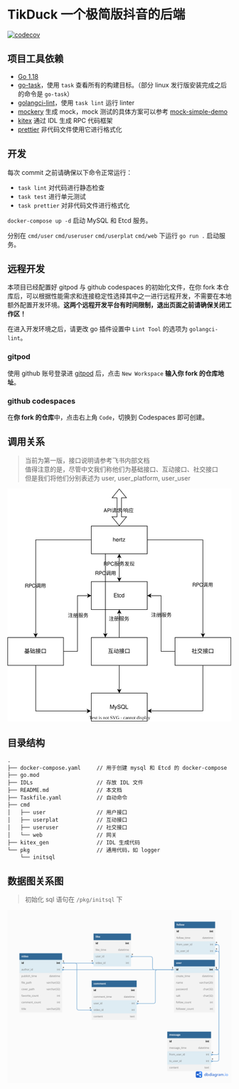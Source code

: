 # TikDuck 一个极简版抖音的后端

[![codecov](https://codecov.io/gh/808-not-found/tik_duck/branch/master/graph/badge.svg?token=ZRGZZ0HMMG)](https://codecov.io/gh/808-not-found/tik_duck)

## 项目工具依赖

- [Go 1.18](https://go.dev/)
- [go-task](https://taskfile.dev/installation/)，使用 `task` 查看所有的构建目标。（部分 linux 发行版安装完成之后的命令是 `go-task`）
- [golangci-lint](https://golangci-lint.run/)，使用 `task lint` 运行 linter
- [mockery](https://github.com/vektra/mockery) 生成 mock，mock 测试的具体方案可以参考 [mock-simple-demo](https://github.com/808-not-found/mock-simple-demo)
- [kitex](https://www.cloudwego.io/docs/kitex/) 通过 IDL 生成 RPC 代码框架
- [prettier](https://prettier.io/) 非代码文件使用它进行格式化

## 开发

每次 commit 之前请确保以下命令正常运行：

- `task lint` 对代码进行静态检查
- `task test` 进行单元测试
- `task prettier` 对非代码文件进行格式化

`docker-compose up -d` 启动 MySQL 和 Etcd 服务。

分别在 `cmd/user` `cmd/useruser` `cmd/userplat` `cmd/web` 下运行 `go run .` 启动服务。

## 远程开发

本项目已经配置好 gitpod 与 github codespaces 的初始化文件，在你 fork 本仓库后，可以根据性能需求和连接稳定性选择其中之一进行远程开发，不需要在本地额外配置开发环境。**这两个远程开发平台有时间限制，退出页面之前请确保关闭工作区！**

在进入开发环境之后，请更改 go 插件设置中 `Lint Tool` 的选项为 `golangci-lint`。

### gitpod

使用 github 账号登录进 [gitpod](https://gitpod.io/workspaces) 后，点击 `New Workspace` **输入你 fork 的仓库地址**。

### github codespaces

在**你 fork 的仓库**中，点击右上角 `Code`，切换到 Codespaces 即可创建。

## 调用关系

> 当前为第一版，接口说明请参考飞书内部文档\
> 值得注意的是，尽管中文我们称他们为基础接口、互动接口、社交接口\
> 但是我们将他们分别表述为 user, user_platform, user_user

![call_relation.svg](./call_relation.svg)

## 目录结构

```
.
├── docker-compose.yaml     // 用于创建 mysql 和 Etcd 的 docker-compose
├── go.mod
├── IDLs                    // 存放 IDL 文件
├── README.md               // 本文档
├── Taskfile.yaml           // 自动命令
├── cmd
│   ├── user                // 用户接口
│   ├── userplat            // 互动接口
│   ├── useruser            // 社交接口
│   └── web                 // 网关
├── kitex_gen               // IDL 生成代码
└── pkg                     // 通用代码，如 logger
    └── initsql
```

## 数据图关系图

> 初始化 sql 语句在 `/pkg/initsql` 下

![database.png](./database.png)
